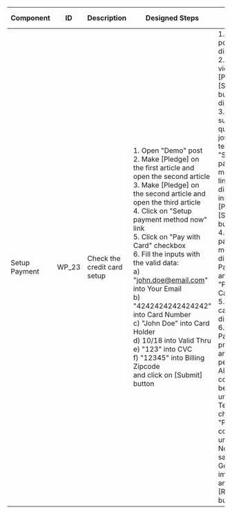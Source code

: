 Component |	ID |	Description |	Designed Steps |	Expected Result |	Created<br> By |	Last<br> Updated |
 --- | --- | --- | --- | --- | --- | --- |
 Setup Payment | WP_23 | Check the credit card setup | 1. Open "Demo" post <br> 2. Make [Pledge] on the first article and open the second article <br> 3. Make [Pledge] on the second article and open the third article <br> 4. Click on "Setup payment method now" link <br> 5. Click on "Pay with Card" checkbox <br> 6. Fill the inputs with the valid data: <br> a) "john.doe@email.com" into Your Email <br> b) "4242424242424242" into Card Number <br> c) "John Doe" into Card Holder <br> d) 10/18 into Valid Thru <br> e) "123" into CVC <br> f) "12345" into Billing Zipcode <br> and click on [Submit] button | 1. "Demo" post article is displayed <br> 2. Default view with [Pledge] and [Show Ad] buttons is displayed <br> 3. "Please support quality journalism." text and "Setup payment method now" link are displayed instead of [Pledge] and [Show Ad] buttons <br> 4. Three payment methods are displayed: PayPal, amazon and "Pay with Card" <br> 5. Credit card form is displayed <br> 6. Setup and Pay processes are performed. All article content becomes unscrambled. Text in plugin changes to "Premium content unlocked. Not satisfied? Get immediate" and the [Refund] button | Alexandr Vozicov | 31.05.2017
